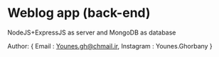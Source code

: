 # Weblog app (back-end)

NodeJS+ExpressJS as server and MongoDB as database

Author: { Email : Younes.gh@chmail.ir, Instagram : Younes.Ghorbany }

